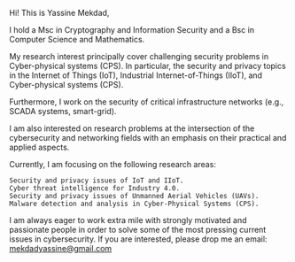 Hi! This is Yassine Mekdad,

I hold a Msc in Cryptography and Information Security and a Bsc in Computer Science and Mathematics.

My research interest principally cover challenging security problems in Cyber-physical systems (CPS). 
In particular, the security and privacy topics in the Internet of Things (IoT), Industrial Internet-of-Things (IIoT), and Cyber-physical systems (CPS). 

Furthermore, I work on the security of critical infrastructure networks (e.g., SCADA systems, smart-grid). 

I am also interested on research problems at the intersection of the cybersecurity and networking fields with an emphasis on their practical and applied aspects. 

Currently, I am focusing on the following research areas:

    Security and privacy issues of IoT and IIoT.
    Cyber threat intelligence for Industry 4.0.
    Security and privacy issues of Unmanned Aerial Vehicles (UAVs).
    Malware detection and analysis in Cyber-Physical Systems (CPS).

I am always eager to work extra mile with strongly motivated and passionate people in order to solve some of the most pressing current issues in cybersecurity.
If you are interested, please drop me an email: mekdadyassine@gmail.com

